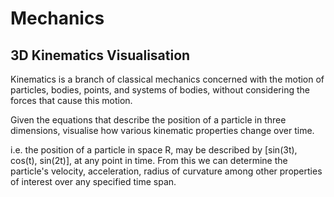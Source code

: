 # Mechanics

## 3D Kinematics Visualisation

Kinematics is a branch of classical mechanics concerned with the motion of particles, bodies, points, and systems of bodies, without considering the forces that cause this motion.

Given the equations that describe the position of a particle in three dimensions, visualise how various kinematic properties change over time.

i.e. the position of a particle in space R, may be described by [sin(3t), cos(t), sin(2t)], at any point in time.
From this we can determine the particle's velocity, acceleration, radius of curvature among other properties of interest over any specified time span.
